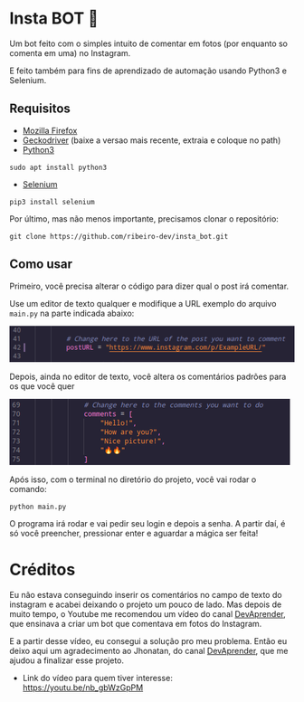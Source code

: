 # Insta BOT :robot:

Um bot feito com o simples intuito de comentar em fotos (por enquanto so comenta em uma) no Instagram.

E feito também para fins de aprendizado de automação usando Python3 e Selenium.

## Requisitos

- [Mozilla Firefox](https://www.mozilla.org/pt-BR/firefox/new/)
- [Geckodriver](https://github.com/mozilla/geckodriver/releases) (baixe a versao mais recente, extraia e coloque no path)
- [Python3](https://www.python.org/)

```
sudo apt install python3
```

- [Selenium](https://www.selenium.dev/)

```
pip3 install selenium
```

Por último, mas não menos importante, precisamos clonar o repositório:

```
git clone https://github.com/ribeiro-dev/insta_bot.git
```



## Como usar

Primeiro, você precisa alterar o código para dizer qual o post irá comentar.

Use um editor de texto qualquer e modifique a URL exemplo do arquivo `main.py` na parte indicada abaixo:

![Mudando a URL](./imgs/url.png)



Depois, ainda no editor de texto, você altera os comentários padrões para os que você quer

![Mudando os comentarios](./imgs/comments.png)



Após isso, com o terminal no diretório do projeto, você vai rodar o comando:

```
python main.py
```

O programa irá rodar e vai pedir seu login e depois a senha. A partir daí, é só você preencher, pressionar enter e aguardar a mágica ser feita! 



# Créditos

Eu não estava conseguindo inserir os comentários no campo de texto do instagram e acabei deixando o projeto um pouco de lado. Mas depois de muito tempo, o Youtube me recomendou um vídeo do canal [DevAprender](https://www.youtube.com/channel/UCm63tB8wsKOVvxoU4iMpS2A), que ensinava a criar um bot que comentava em fotos do Instagram.

E a partir desse vídeo, eu consegui a solução pro meu problema. Então eu deixo aqui um agradecimento ao Jhonatan, do canal [DevAprender](https://www.youtube.com/channel/UCm63tB8wsKOVvxoU4iMpS2A), que me ajudou a finalizar esse projeto.

- Link do vídeo para quem tiver interesse: https://youtu.be/nb_gbWzGpPM